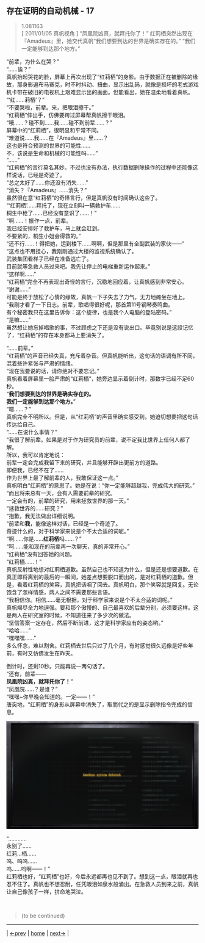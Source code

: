 ## 存在证明的自动机械 - 17
> 1.081163  
> [ 2011/01/05 真帆视角 ] “凤凰院凶真，就拜托你了！” 红莉栖突然出现在『Amadeus』里，她交代真帆“我们想要到达的世界是确实存在的。” “我们一定能够到达那个地方。”  

“前辈，为什么在哭？”  
“……诶？”  
真帆抬起哭花的脸，屏幕上再次出现了“红莉栖”的身影。由于数据正在被删除的缘故，那身影遍布马赛克，时不时抖动、扭曲，显示出乱码，就像是损坏的老式游戏机卡带在破旧的电视机上艰难显示出的画面。但能看出，她在温柔地看着真帆。  
“‘红……莉栖’？”  
“不要哭啦，前辈。来，把眼泪擦干。”  
“红莉栖”伸出手，仿佛要跨过屏幕帮真帆擦干眼泪。  
“哦……？碰不到……我……碰不到前辈……？”  
屏幕中的“红莉栖”，很明显和平常不同。  
“难道说……我……在『Amadeus』里……？  
 这也是符合预测的世界的可能性……  
 不，该说是生命和机械的可能性吗……”  
“……”  
“红莉栖”的言行莫名其妙。不过也没有办法，执行数据删除操作的过程中还能像这样说话，已经是奇迹了。  
“总之太好了……你还没有消失……”  
“消失？『Amadeus』……消失？”  
虽然很在意“红莉栖”的奇怪言行，但是真帆没有时间确认这些了。  
“‘红莉栖’……拜托了，现在立刻叫一辆救护车……  
 桐生中枪了……已经没有意识了……！”  
“啊……！振作一点，前辈。  
 我已经安排好了救护车，马上就会赶到。  
 不要紧的，桐生小姐会得救的。”  
“还不行……！得把她，运到楼下……啊啊，但是那里有全副武装的家伙——”  
“这点也不用担心，我刚刚通过大楼的监视系统确认了。  
 武装集团看样子已经在准备逃亡了。  
 目前就等急救人员过来吧。我先让停止的电梯重新运作起来。”  
“这样啊……”  
“红莉栖”完全不再表现出奇怪的言行，沉稳地回应着，让真帆感到非常安心。  
“谢谢……”  
可能是终于放松了心情的缘故，真帆一下子失去了力气，无力地瘫坐在地上。  
“我刚才看了一下日志。前辈，歌唱得很好呢，那首第11号钢琴奏鸣曲。  
 有个秘密我只在这里告诉你：这个旋律，也是我个人电脑的登陆密码。”  
“是嘛……”  
虽然想让她忘掉唱歌的事，不过顾虑之下还是没有说出口。毕竟别说是这段记忆了，“红莉栖”的存在本身都马上要消失了。  

“……前辈。”  
“红莉栖”的声音已经失真，充斥着杂音。但真帆能听出，这句话的语调有所不同，混着些许紧张与严肃的情绪。  
“现在我要说的话，请你绝对不要忘记。”  
真帆看着屏幕里一脸严肃的“红莉栖”，她旁边显示着倒计时，那数字已经不足60秒。  
“**我们想要到达的世界是确实存在的。**  
 **我们一定能够到达那个地方。**”  
“嗯……？”  
真帆完全不明所以。但是，从“红莉栖”的声音里确实感受到，她迫切想要把这句话传达给自己。  
“……在说什么事情？”  
“我很了解前辈。如果是对于作为研究员的前辈，说不定我比世界上任何人都了解。  
 所以，我可以肯定地说：  
 前辈一定会完成我留下来的研究，并且能够开辟出更前方的道路。  
 即便我，已经不在了……  
 作为世界上最了解前辈的人，我敢保证这一点。”  
真帆明白“红莉栖”的意思了。她是在说：“你一定能够超越我，完成伟大的研究。”  
“而且将来总有一天，会有人需要前辈的研究。  
 一定会有的，前辈的研究，用来拯救世界的那一天。”  
“拯救世界的……研究？”  
“抱歉，我无法做出详细说明。  
“前辈和**我**，能像这样对话，已经是一个奇迹了。  
 奇迹什么的，对于科学家来说是个不太合适的词呢。”  
“啊……你是……**红莉栖**吗……？”  
“呵……能和现在的前辈再一次聊天，真的非常开心。”  
“红莉栖”没有回答她的问题。  
“红莉栖……！”  
真帆反射性地想对红莉栖道歉。虽然自己也不知道为什么，但是还是想要道歉。在真正即将离别的最后的一瞬间，她差点想要脱口而出的，是对红莉栖的道歉。但是，看着红莉栖的笑容，真帆把话咽了回去。真帆明白，那个笑容就是回复。无论饱含了怎样情感，两人之间不需要那些言语。  
“我相信你。相信……毫无根据，对于科学家来说是个不太合适的词呢。”  
真帆竭尽全力地逞强。要和那个傲慢的、自己最喜欢的后辈分别，必须要这样。这是两人在研究室的时候，不知道往来了多少次的做法。  
“坚信答案一定存在，然后不断前进，这才是科学家应有的姿态哟。”  
“哈哈……”  
“嘿嘿嘿……”  
多么怀念，难以割舍。红莉栖去世后只过了几个月，有时感觉很久远像是好些年前，有时又仿佛发生在昨天。  

倒计时，还剩10秒。只能再说一两句话了。  
“还有，前辈——  
 **凤凰院凶真，就拜托你了！**”  
“凤凰院……？是谁？”  
“嘿嘿~你早晚会知道的。一定——！”  
唐突地，“红莉栖”的身影从屏幕中消失了，取而代之的是显示删除指令完成的信息。  

![](../img/0091-1.png)

“…………  
 永别了……  
 红莉…栖……  
 呜、呜呜……  
 呜……呜啊——！”  
红莉栖也好，“红莉栖”也好，今后永远都再也见不到了。想到这一点，眼泪就再也忍不住了。真帆也不想忍耐，任凭眼泪如泉水般涌出。在急救人员到来之前，真帆让自己像孩子一样，拼命地哭泣。  


<br/>

> (to be continued)
---

| [←prev](./0090) | [home](../../) | [next→](./0092) |
